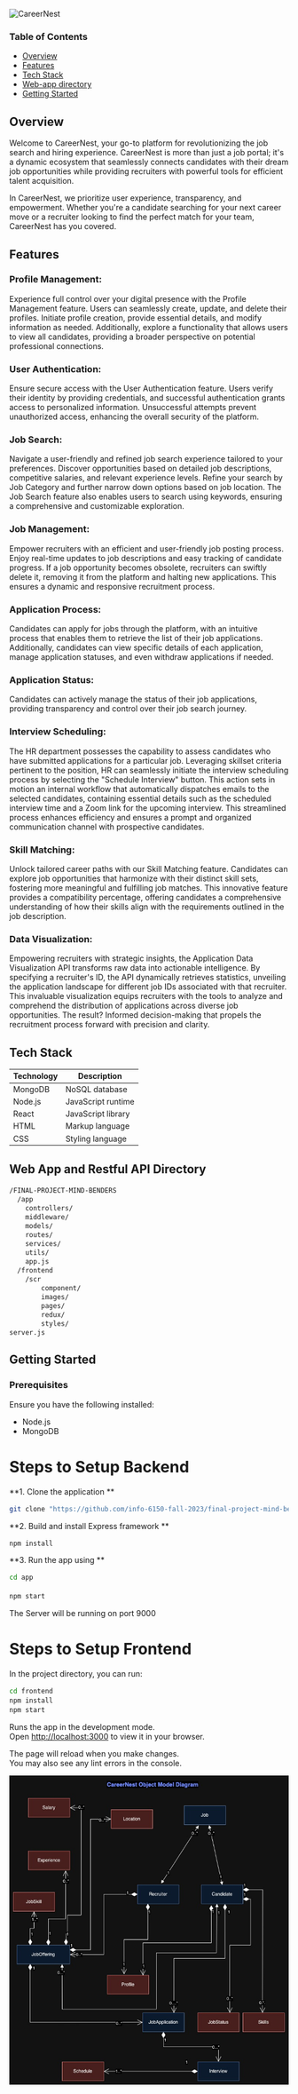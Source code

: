 ![CareerNest](https://github.com/info-6150-fall-2023/final-project-mind-benders/blob/main/Screenshot%202023-12-13%20at%208.29.44%20PM.png)


### Table of Contents

- [Overview](#overview)
- [Features](#features)
- [Tech Stack](#tech-stack)
- [Web-app directory](web-directory)
- [Getting Started](#getting-started)


## Overview <a name="overview"></a>
Welcome to CareerNest, your go-to platform for revolutionizing the job search and hiring experience. CareerNest is more than just a job portal; it's a dynamic ecosystem that seamlessly connects candidates with their dream job opportunities while providing recruiters with powerful tools for efficient talent acquisition.

In CareerNest, we prioritize user experience, transparency, and empowerment. Whether you're a candidate searching for your next career move or a recruiter looking to find the perfect match for your team, CareerNest has you covered.

## Features <a name="features"></a>

### Profile Management:
Experience full control over your digital presence with the Profile Management feature. Users can seamlessly create, update, and delete their profiles. Initiate profile creation, provide essential details, and modify information as needed. Additionally, explore a functionality that allows users to view all candidates, providing a broader perspective on potential professional connections.


### User Authentication:
Ensure secure access with the User Authentication feature. Users verify their identity by providing credentials, and successful authentication grants access to personalized information. Unsuccessful attempts prevent unauthorized access, enhancing the overall security of the platform.


### Job Search:
Navigate a user-friendly and refined job search experience tailored to your preferences. Discover opportunities based on detailed job descriptions, competitive salaries, and relevant experience levels. Refine your search by Job Category and further narrow down options based on job location. The Job Search feature also enables users to search using keywords, ensuring a comprehensive and customizable exploration.


### Job Management:
Empower recruiters with an efficient and user-friendly job posting process. Enjoy real-time updates to job descriptions and easy tracking of candidate progress. If a job opportunity becomes obsolete, recruiters can swiftly delete it, removing it from the platform and halting new applications. This ensures a dynamic and responsive recruitment process.


### Application Process:
Candidates can apply for jobs through the platform, with an intuitive process that enables them to retrieve the list of their job applications. Additionally, candidates can view specific details of each application, manage application statuses, and even withdraw applications if needed.

### Application Status:
Candidates can actively manage the status of their job applications, providing transparency and control over their job search journey.

### Interview Scheduling: 
The HR department possesses the capability to assess candidates who have submitted applications for a particular job. Leveraging skillset criteria pertinent to the position, HR can seamlessly initiate the interview scheduling process by selecting the "Schedule Interview" button. This action sets in motion an internal workflow that automatically dispatches emails to the selected candidates, containing essential details such as the scheduled interview time and a Zoom link for the upcoming interview. This streamlined process enhances efficiency and ensures a prompt and organized communication channel with prospective candidates.


### Skill Matching: 
Unlock tailored career paths with our Skill Matching feature. Candidates can explore job opportunities that harmonize with their distinct skill sets, fostering more meaningful and fulfilling job matches. This innovative feature provides a compatibility percentage, offering candidates a comprehensive understanding of how their skills align with the requirements outlined in the job description.

### Data Visualization:
Empowering recruiters with strategic insights, the Application Data Visualization API transforms raw data into actionable intelligence. By specifying a recruiter's ID, the API dynamically retrieves statistics, unveiling the application landscape for different job IDs associated with that recruiter. This invaluable visualization equips recruiters with the tools to analyze and comprehend the distribution of applications across diverse job opportunities. The result? Informed decision-making that propels the recruitment process forward with precision and clarity.


## Tech Stack <a name="tech-stack"></a>

| Technology | Description          |
|------------|----------------------|
| MongoDB    | NoSQL database       |
| Node.js    | JavaScript runtime   |
| React      | JavaScript library   |
| HTML       | Markup language      |
| CSS        | Styling language     |


## Web App and Restful API Directory  <a name="web-directory"></a>
```
/FINAL-PROJECT-MIND-BENDERS
  /app
    controllers/
    middleware/
    models/
    routes/
    services/
    utils/
    app.js
  /frontend
    /scr
        component/
        images/
        pages/
        redux/
        styles/
server.js
```

## Getting Started <a name="getting-started"></a>

### Prerequisites
Ensure you have the following installed:
- Node.js
- MongoDB

# Steps to Setup Backend

**1. Clone the application **

```bash
git clone "https://github.com/info-6150-fall-2023/final-project-mind-benders.git"
```

**2. Build and install Express framework **

```bash
npm install 
```

**3. Run the app using **

```bash
cd app

npm start
```
The Server will be running on port 9000

# Steps to Setup Frontend

In the project directory, you can run:

```bash
cd frontend
npm install
npm start
```

Runs the app in the development mode.\
Open [http://localhost:3000](http://localhost:3000) to view it in your browser.

The page will reload when you make changes.\
You may also see any lint errors in the console.


<p>
 <img alt="image" src="/docs/images/CareerNest.jpg">
</p>



